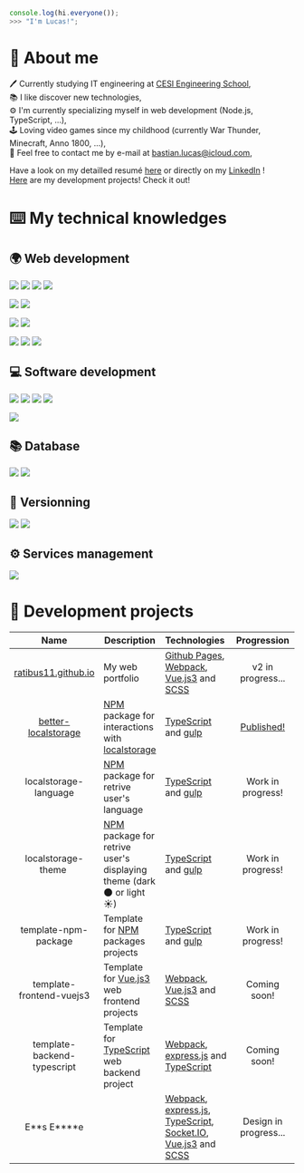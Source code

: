 ```js
console.log(hi.everyone());
>>> "I'm Lucas!";
```

# :man: About me

:pen: Currently studying IT engineering at [CESI Engineering School](https://cesi.fr),\
:books: I like discover new technologies,\
:gear: I'm currently specializing myself in web development (Node.js, TypeScript, ...),\
:joystick: Loving video games since my childhood (currently War Thunder, Minecraft, Anno 1800, ...),\
:email: Feel free to contact me by e-mail at [bastian.lucas@icloud.com](mailto:Lucas%20Bastian<bastian.lucas@icloud.com>),

Have a look on my detailled resumé [here](https://github.com/Ratibus11/Ratibus11/blob/main/RESUME.md) or directly on my [LinkedIn](https://linkedin.com/in/lucas-bastian) !\
[Here](#hammer-development-projects) are my development projects! Check it out!

# :keyboard: My technical knowledges

## :earth_africa: Web development

![](https://img.shields.io/badge/HTML5-D96A3A?style=for-the-badge)
![](https://img.shields.io/badge/CSS3-3465E1?style=for-the-badge)
![](https://img.shields.io/badge/JavaScript-ECD74E?style=for-the-badge)
![](https://img.shields.io/badge/PHP-7378A9?style=for-the-badge)

![](https://img.shields.io/badge/SCSS-BA6A92?style=for-the-badge)
![](https://img.shields.io/badge/TypeScript-4074BA?style=for-the-badge)

![](https://img.shields.io/badge/Node.js-62964C?style=for-the-badge)
![](https://img.shields.io/badge/Webpack-99CDF3?style=for-the-badge)

![](https://img.shields.io/badge/Vue.js-61AF83?style=for-the-badge)
![](https://img.shields.io/badge/Laravel-E4412F?style=for-the-badge)
![](https://img.shields.io/badge/Bootstrap-612BE4?style=for-the-badge)

## :computer: Software development

![](https://img.shields.io/badge/Python-F0D062?style=for-the-badge)
![](https://img.shields.io/badge/C++-17427A?style=for-the-badge)
![](https://img.shields.io/badge/C%23-3F8B2A?style=for-the-badge)
![](https://img.shields.io/badge/.NET-4A36CC?style=for-the-badge)

![](https://img.shields.io/badge/Arduino-3F9095?style=for-the-badge)

## :books: Database

![](https://img.shields.io/badge/MySql-255D82?style=for-the-badge)
![](https://img.shields.io/badge/MongoDB-6BAD4F?style=for-the-badge)

## :memo: Versionning

![](https://img.shields.io/badge/Github-1C1F23?style=for-the-badge)
![](https://img.shields.io/badge/Gitlab-E8A044?style=for-the-badge)

## :gear: Services management

![](https://img.shields.io/badge/Docker-3B7AA6?style=for-the-badge)

# :hammer: Development projects

|                                  Name                                   | Description                                                                                                                                   | Technologies                                                                                                                                                                                                         |                          Progression                           |                                 License                                 |
| :---------------------------------------------------------------------: | --------------------------------------------------------------------------------------------------------------------------------------------- | -------------------------------------------------------------------------------------------------------------------------------------------------------------------------------------------------------------------- | :------------------------------------------------------------: | :---------------------------------------------------------------------: |
|           [ratibus11.github.io](https://ratibus11.github.io)            | My web portfolio                                                                                                                              | [Github Pages](https://pages.github.com/), [Webpack](https://webpack.js.org/), [Vue.js3](https://vuejs.org/) and [SCSS](https://sass-lang.com/)                                                                      |                       v2 in progress...                        |  [CC BY-NC-ND 4.0](https://creativecommons.org/licenses/by-nc-nd/4.0/)  |
| [better-localstorage](https://github.com/Ratibus11/better-localstorage) | [NPM](https://www.npmjs.com/) package for interactions with [localstorage](https://developer.mozilla.org/fr/docs/Web/API/Window/localStorage) | [TypeScript](https://www.typescriptlang.org/) and [gulp](https://gulpjs.com/)                                                                                                                                        | [Published!](https://github.com/Ratibus11/better-localstorage) | [MIT](https://github.com/Ratibus11/better-localstorage/blob/v1/LICENSE) |
|                          localstorage-language                          | [NPM](https://www.npmjs.com/) package for retrive user's language                                                                             | [TypeScript](https://www.typescriptlang.org/) and [gulp](https://gulpjs.com/)                                                                                                                                        |                       Work in progress!                        |                                   MIT                                   |
|                           localstorage-theme                            | [NPM](https://www.npmjs.com/) package for retrive user's displaying theme (dark :new_moon: or light :sunny:)                                  | [TypeScript](https://www.typescriptlang.org/) and [gulp](https://gulpjs.com/)                                                                                                                                        |                       Work in progress!                        |                                   MIT                                   |
|                          template-npm-package                           | Template for [NPM](https://www.npmjs.com/) packages projects                                                                                  | [TypeScript](https://www.typescriptlang.org/) and [gulp](https://gulpjs.com/)                                                                                                                                        |                       Work in progress!                        |                                   MIT                                   |
|                        template-frontend-vuejs3                         | Template for [Vue.js3](https://vuejs.org/) web frontend projects                                                                              | [Webpack](https://webpack.js.org/), [Vue.js3](https://vuejs.org/) and [SCSS](https://sass-lang.com/)                                                                                                                 |                          Coming soon!                          |                                   MIT                                   |
|                       template-backend-typescript                       | Template for [TypeScript](https://www.typescriptlang) web backend project                                                                     | [Webpack](https://webpack.js.org/), [express.js](http://expressjs.com/) and [TypeScript](https://www.typescriptlang)                                                                                                 |                          Coming soon!                          |                                   MIT                                   |
|                              E**s E\*\***e                              |                                                                                                                                               | [Webpack](https://webpack.js.org/), [express.js](http://expressjs.com/), [TypeScript](https://www.typescriptlang), [Socket.IO](https://socket.io/), [Vue.js3](https://vuejs.org/) and [SCSS](https://sass-lang.com/) |                     Design in progress...                      |                             Private project                             |
